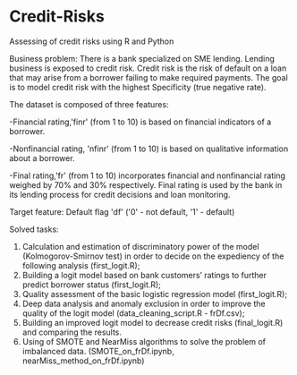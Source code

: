 # Credit-Risks
Assessing of credit risks using R and Python

Business problem: There is a bank specialized on SME lending. Lending business is exposed to credit risk. Credit risk is the risk of 
default on a loan that may arise from a borrower failing to make required payments. 
The goal is to model credit risk with the highest Specificity (true negative rate).

The dataset is composed of three features:

-Financial rating,'finr' (from 1 to 10) is based on financial indicators of a borrower.

-Nonfinancial rating, 'nfinr' (from 1 to 10) is based on qualitative information about a borrower.

-Final rating,'fr' (from 1 to 10) incorporates financial and nonfinancial rating weighed by 70% and 30% respectively. Final rating is used by the bank in its lending process for credit decisions and loan monitoring.

Target feature: Default flag  'df' ('0' - not default, '1' - default)

Solved tasks:
1. Calculation and estimation of discriminatory power of the model (Kolmogorov-Smirnov test) in order to decide on the expediency of the following analysis (first_logit.R);
2. Building a logit model based on bank customers’ ratings to further predict borrower status (first_logit.R);
3. Quality assessment of the basic logistic regression model (first_logit.R);
4. Deep data analysis and anomaly exclusion in order to improve the quality of the logit model (data_cleaning_script.R - frDf.csv);
5. Building an improved logit model to decrease credit risks (final_logit.R) and comparing the results.
6. Using of SMOTE and NearMiss algorithms to solve the problem of imbalanced data. (SMOTE_on_frDf.ipynb, nearMiss_method_on_frDf.ipynb)
